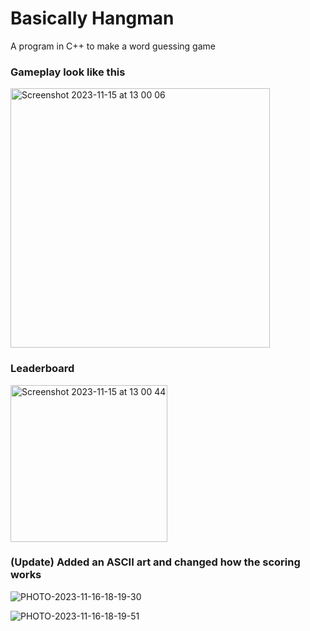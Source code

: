 # Basically Hangman

A program in C++ to make a word guessing game

### Gameplay look like this
<img width="415" alt="Screenshot 2023-11-15 at 13 00 06" src="https://github.com/vityasyyy/univgroupproject/assets/149230734/9283ea72-53d2-4b55-bf9c-cba4ef06f3f0">

### Leaderboard
<img width="251" alt="Screenshot 2023-11-15 at 13 00 44" src="https://github.com/vityasyyy/univgroupproject/assets/149230734/1368463f-32b1-47a9-b338-894689a484f4">

### (Update) Added an ASCII art and changed how the scoring works
![PHOTO-2023-11-16-18-19-30](https://github.com/vityasyyy/uni-group-project-hangman/assets/149230734/be97ed90-e5cf-4d9c-ae4c-9bf8c881f6f7)

![PHOTO-2023-11-16-18-19-51](https://github.com/vityasyyy/uni-group-project-hangman/assets/149230734/803b536b-f169-41c7-b884-082f7af8176a)

